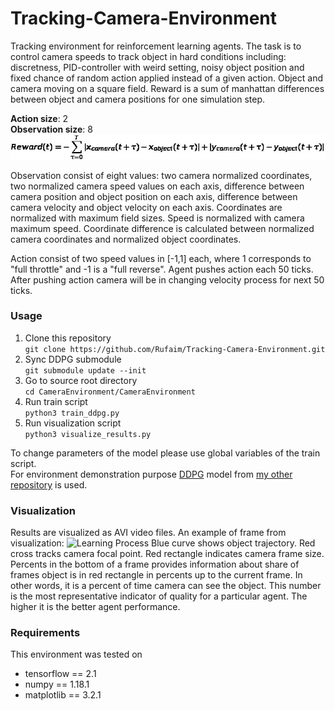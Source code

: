 # Tracking-Camera-Environment
Tracking environment for reinforcement learning agents.
The task is to control camera speeds to track object in hard conditions including: 
discretness, PID-controller with weird setting, noisy object position
and fixed chance of random action applied instead of a given action.
Object and camera moving on a square field.
Reward is a sum of manhattan differences between object and camera positions for one simulation step.

**Action size**:  2  <br>
**Observation size**: 8 <br>
![reward_function](visualization_example/reward_function.jpg)

Observation consist of eight values: two camera normalized coordinates, 
two normalized camera speed values on each axis, 
difference between camera position and object position on each axis, 
difference between camera velocity and object velocity on each axis.
Coordinates are normalized with maximum field sizes.
Speed is normalized with camera maximum speed.
Coordinate difference is calculated between normalized camera coordinates and normalized object coordinates.

Action consist of two speed values in [-1,1] each, 
where 1 corresponds to "full throttle" and -1 is a "full reverse".
Agent pushes action each 50 ticks.
After pushing action camera will be in changing velocity process for next 50 ticks.

### Usage
1. Clone this repository \
```git clone https://github.com/Rufaim/Tracking-Camera-Environment.git```
1. Sync DDPG submodule\
```git submodule update --init```
2. Go to source root directory \
```cd CameraEnvironment/CameraEnvironment```
3. Run train script \
```python3 train_ddpg.py```
4. Run visualization script \
```python3 visualize_results.py```

To change parameters of the model please use global variables of the train script. \
For environment demonstration purpose [DDPG](https://arxiv.org/pdf/1509.02971v2.pdf) model from [my other repository](https://github.com/Rufaim/Pendulum-problem) is used.

### Visualization
Results are visualized as AVI video files.
An example of frame from visualization:
![Learning Process](visualization_example/example_frame.png)
Blue curve shows object trajectory.
Red cross tracks camera focal point. 
Red rectangle indicates camera frame size.
Percents in the bottom of a frame provides information about share of frames object is in red rectangle in percents up to the current frame.
In other words, it is a percent of time camera can see the object.
This number is the most representative indicator of quality for a particular agent.
The higher it is the better agent performance.

### Requirements
This environment was tested on

* tensorflow == 2.1
* numpy == 1.18.1
* matplotlib == 3.2.1
